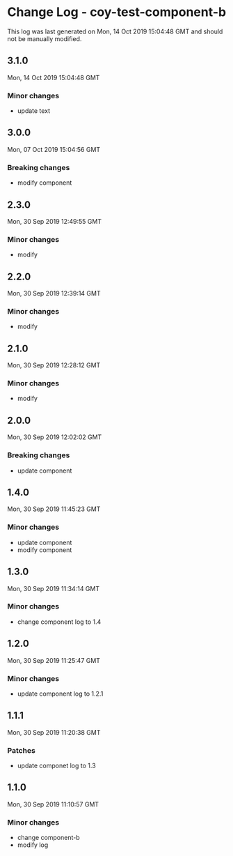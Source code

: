 # Change Log - coy-test-component-b

This log was last generated on Mon, 14 Oct 2019 15:04:48 GMT and should not be manually modified.

## 3.1.0
Mon, 14 Oct 2019 15:04:48 GMT

### Minor changes

- update text

## 3.0.0
Mon, 07 Oct 2019 15:04:56 GMT

### Breaking changes

- modify component

## 2.3.0
Mon, 30 Sep 2019 12:49:55 GMT

### Minor changes

- modify

## 2.2.0
Mon, 30 Sep 2019 12:39:14 GMT

### Minor changes

- modify

## 2.1.0
Mon, 30 Sep 2019 12:28:12 GMT

### Minor changes

- modify

## 2.0.0
Mon, 30 Sep 2019 12:02:02 GMT

### Breaking changes

- update component

## 1.4.0
Mon, 30 Sep 2019 11:45:23 GMT

### Minor changes

- update component
- modify component

## 1.3.0
Mon, 30 Sep 2019 11:34:14 GMT

### Minor changes

- change component log to 1.4

## 1.2.0
Mon, 30 Sep 2019 11:25:47 GMT

### Minor changes

- update component log to 1.2.1

## 1.1.1
Mon, 30 Sep 2019 11:20:38 GMT

### Patches

- update componet log to 1.3

## 1.1.0
Mon, 30 Sep 2019 11:10:57 GMT

### Minor changes

- change component-b
- modify log

